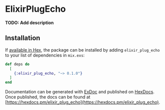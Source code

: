 # ElixirPlugEcho

**TODO: Add description**

## Installation

If [available in Hex](https://hex.pm/docs/publish), the package can be installed
by adding `elixir_plug_echo` to your list of dependencies in `mix.exs`:

```elixir
def deps do
  [
    {:elixir_plug_echo, "~> 0.1.0"}
  ]
end
```

Documentation can be generated with [ExDoc](https://github.com/elixir-lang/ex_doc)
and published on [HexDocs](https://hexdocs.pm). Once published, the docs can
be found at [https://hexdocs.pm/elixir_plug_echo](https://hexdocs.pm/elixir_plug_echo).

